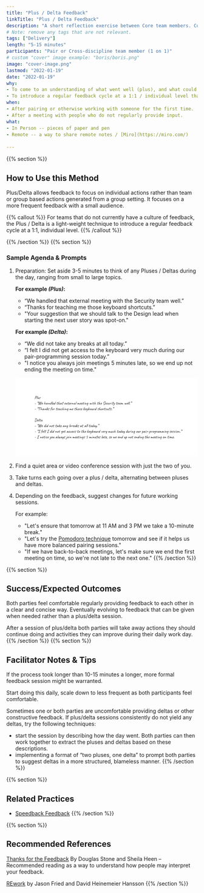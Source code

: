 ```yaml
---
title: "Plus / Delta Feedback"
linkTitle: "Plus / Delta Feedback"
description: "A short reflection exercise between Core team members. Commonly accomplished at the end of a pairing day."
# Note: remove any tags that are not relevant.
tags: ["Delivery"]
length: "5-15 minutes"
participants: "Pair or Cross-discipline team member (1 on 1)"
# custom "cover" image example: "boris/boris.png"
image: "cover-image.png" 
lastmod: "2022-01-19"
date: "2022-01-19"
why: 
- To come to an understanding of what went well (plus), and what could be changed to improve collaboration in future (delta).
- To introduce a regular feedback cycle at a 1:1 / individual level that allows for  personal feedback.
when:
- After pairing or otherwise working with someone for the first time.
- After a meeting with people who do not regularly provide input.
what:
- In Person -- pieces of paper and pen
- Remote -- a way to share remote notes / [Miro](https://miro.com/)

---
```

{{% section %}}

## How to Use this Method
Plus/Delta allows feedback to focus on individual actions rather than team or group based actions generated from a group setting. It focuses on a more frequent feedback with a small audience.

{{% callout %}}
For teams that do not currently have a culture of feedback, the Plus / Delta is a light-weight technique to introduce a regular feedback cycle at a 1:1, individual level.
{{% /callout %}}

{{% /section %}}
{{% section %}}
### Sample Agenda & Prompts
1. Preparation: Set aside 3-5 minutes to think of any Pluses / Deltas during the day, ranging from small to large topics.

   **For example _(Plus)_:**
   - “We handled that external meeting with the Security team well.”
   - “Thanks for teaching me those keyboard shortcuts.”
   - "Your suggestion that we should talk to the Design lead when starting the next user story was spot-on."

   **For example _(Delta)_:**
   - “We did not take any breaks at all today.”
   - “I felt I did not get access to the keyboard very much during our pair-programming session today.”
   - "I notice you always join meetings 5 minutes late, so we end up not ending the meeting on time."

   ![Plus-Delta-Example](images/example-1.png)

2. Find a quiet area or video conference session with just the two of you.

3. Take turns each going over a plus / delta, alternating between pluses and deltas.

5. Depending on the feedback, suggest changes for future working sessions.
   
   For example:
     - "Let's ensure that tomorrow at 11 AM and 3 PM we take a 10-minute break."
     - "Let's try the [Pomodoro technique](/learningpaths/application-development/pair-programming/#describe-the-mechanics-of-the-drivernavigator-style-of-pair-programming) tomorrow and see if it helps us have more balanced pairing sessions."
     - "If we have back-to-back meetings, let's make sure we end the first meeting on time, so we're not late to the next one."
{{% /section %}}

{{% section %}}
## Success/Expected Outcomes
Both parties feel comfortable regularly providing feedback to each other in a clear and concise way. Eventually evolving to feedback that can be given when needed rather than a plus/delta session.

After a session of plus/delta both parties will take away actions they should continue doing and activities they can improve during their daily work day.
{{% /section %}}
{{% section %}}

## Facilitator Notes & Tips
If the process took longer than 10-15 minutes a longer, more formal feedback session might be warranted.

Start doing this daily, scale down to less frequent as both participants feel comfortable.

Sometimes one or both parties are uncomfortable providing deltas or other constructive feedback. If plus/delta sessions consistently do not yield any deltas, try the following techniques: 
- start the session by describing how the day went. Both parties can then work together to extract the pluses and deltas based on these descriptions.
- implementing a format of “two pluses, one delta” to prompt both parties to suggest deltas in a more structured, blameless manner.
{{% /section %}}

{{% section %}}
## Related Practices
- [Speedback Feedback](/practices/speedback)
{{% /section %}}


{{% section %}}
## Recommended References 
[Thanks for the Feedback](
https://www.penguinrandomhouse.com/books/313485/thanks-for-the-feedback-by-douglas-stone-and-sheila-heen/) By Douglas Stone and Sheila Heen
– Recommended reading as a way to understand how people may interpret your feedback.

[REwork](https://basecamp.com/books/rework) by Jason Fried and David Heinemeier Hansson
{{% /section %}}
